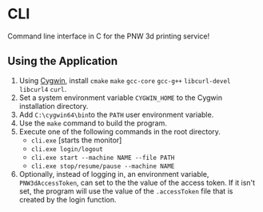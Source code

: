 # CLI
Command line interface in C for the PNW 3d printing service!

## Using the Application
1. Using [Cygwin](https://www.cygwin.com/), install `cmake` `make` `gcc-core` `gcc-g++` `libcurl-devel` `libcurl4` `curl`.
2. Set a system environment variable `CYGWIN_HOME` to the Cygwin installation directory.
3. Add `C:\cygwin64\bin`to the `PATH` user environment variable.
4. Use the `make` command to build the program.
5. Execute one of the following commands in the root directory.
    * `cli.exe` [starts the monitor]
    * `cli.exe login/logout`
    * `cli.exe start --machine NAME --file PATH`
    * `cli.exe stop/resume/pause --machine NAME`
6. Optionally, instead of logging in, an environment variable, `PNW3dAccessToken`, can set to the the value of the access token. If it isn't set, the program will use the value of the `.accessToken` file that is created by the login function.